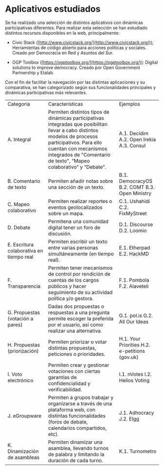 # Aplicativos estudiados

Se ha realizado una selección de distintos aplicativos con dinámicas participativas diferentes. Para realizar esta selección se han estudiado distintos recursos disponibles en la web, principalmente: 

* Civic Stack ([http://www.civicstack.org/](http://www.civicstack.org/)); Herramientas de código abierto para acciones políticas y sociales. Creado por Democracia en Red y Asuntos del Sur. 

* OGP Toolbox ([https://ogptoolbox.org/](https://ogptoolbox.org/)): Digital solutions to improve democracy. Creado por Open Government Partnership y Etalab. 

Con el fin de facilitar la navegación por las distintas aplicaciones y su comparativa, se han categorizado según sus funcionalidades principales y dinámicas participativas más relevantes.

<table>
  <tr>
    <td>Categoría</td>
    <td>Características</td>
    <td>Ejemplos</td>
  </tr>
  <tr>
    <td>A. Integral</td>
    <td>Permiten distintos tipos de dinámicas participativas integradas que posibilitan llevar a cabo distintos modelos de procesos participativos. Para ello cuentan con mecanismos integrados de "Comentario de texto", “Mapeo colaborativo” y “Debate”.</td>
    <td>A.1. Decidim
A.2. Open Irekia
A.3. Consul</td>
  </tr>
  <tr>
    <td>B. Comentario de texto</td>
    <td>Permiten añadir notas sobre una sección de un texto.</td>
    <td>B.1. DemocracyOS
B.2. COMT
B.3. Open Ministry</td>
  </tr>
  <tr>
    <td>C. Mapeo colaborativo</td>
    <td>Permiten realizar reportes o eventos geolocalizados sobre un mapa. </td>
    <td>C.1. Ushahidi
C.2. FixMyStreet</td>
  </tr>
  <tr>
    <td>D. Debate</td>
    <td>Permitena una comunidad digital tener un foro de discusión. </td>
    <td>D.1. Discourse
D.2. Loomio</td>
  </tr>
  <tr>
    <td>E. Escritura colaborativa en tiempo real </td>
    <td>Permiten escribir un texto entre varias personas simultáneamente (en tiempo real). </td>
    <td>E.1. Etherpad
E.2. HackMD</td>
  </tr>
  <tr>
    <td>F. Transparencia</td>
    <td>Permiten tener mecanismos de control por rendición de cuentas de los cargos públicos y hacer seguimiento de su actividad política y/o gestora. </td>
    <td>F.1. Pombola
F.2. Alaveteli</td>
  </tr>
  <tr>
    <td>G. Propuestas (votación a pares)</td>
    <td>Dadas dos propuestas o respuestas a una pregunta permite escoger la preferida por el usuario, así como realizar una alternativa. </td>
    <td>G.1. pol.is
G.2. All Our Ideas</td>
  </tr>
  <tr>
    <td>H. Propuestas (priorización)</td>
    <td>Permiten priorizar o votar distintas propuestas, peticiones o prioridades. </td>
    <td>H.1. Your Priorities
H.2. e-petitions (gov.uk)</td>
  </tr>
  <tr>
    <td>I. Voto electrónico</td>
    <td>Permiten crear y gestionar votaciones con ciertas garantías de confidencialidad y verificabilidad. </td>
    <td>I.1. nVotes
I.2. Helios Voting</td>
  </tr>
  <tr>
    <td>J. eGroupware</td>
    <td>Permiten a grupos trabajar y organizarse a través de una plataforma web, con distintas funcionalidades (foros de debate, calendarios compartidos, etc). </td>
    <td>J.1. Adhocracy
J.2. Elgg</td>
  </tr>
  <tr>
    <td>K. Dinamización de asambleas</td>
    <td>Permiten dinamizar una asamblea, llevando turnos de palabra y limitando la duración de cada turno. </td>
    <td>K.1. Turnometro
</td>
  </tr>
</table>

